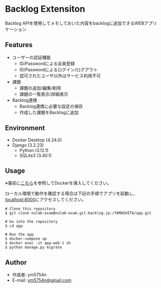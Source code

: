 # Backlog Extensiton
Backlog APIを使用してメモしておいた内容をbacklogに追加できるWEBアプリケーション

## Features
- ユーザーの認証機能
  - ID/Passwordによる会員登録
  - ID/Passwordによるログイン/ログアウト
  - 認可されたユーザ以外はサービス利用不可
- 課題
  - 課題の追加/編集/削除
  - 課題の一覧表示/詳細表示
- Backlog連携
  - Backlog連携に必要な設定の保存
  - 作成した課題をBacklogに追加
 
## Environment
- Docker Desktop (4.24.0)
- Django (3.2.23)
  - Python (3.12.1)
  - SQLite3 (3.40.1)

## Usage
※事前に[こちら](https://docs.docker.jp/get-docker.html)を参照してDockerを導入してください。

ローカル環境で動作を確認する場合は下記の手順でアプリを起動し、[localhost:8000](localhost:8000)にアクセスしてください。

```
# Clone this repository
$ git clone nulab-exam@nulab-exam.git.backlog.jp:/YAMASHITA/app.git

# Go into the repository
$ cd app

# Run the app
$ docker-compose up
$ docker exec -it app-web-1 sh
$ python manage.py migrate
```

## Author
- 作成者: ym5754n
- E-mail: ym5754n@gmail.com

